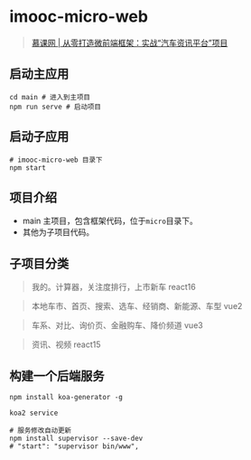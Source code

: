 # imooc-micro-web

> [慕课网 | 从零打造微前端框架：实战“汽车资讯平台”项目](https://coding.imooc.com/class/520.html)

## 启动主应用

```shell script
cd main # 进入到主项目
npm run serve # 启动项目
```

## 启动子应用

```shell script
# imooc-micro-web 目录下
npm start
```

## 项目介绍

- main 主项目，包含框架代码，位于`micro`目录下。
- 其他为子项目代码。

## 子项目分类

> 我的。计算器，关注度排行，上市新车 react16

> 本地车市、首页、搜索、选车、经销商、新能源、车型 vue2

> 车系、对比、询价页、金融购车、降价频道 vue3

> 资讯、视频 react15

## 构建一个后端服务

```shell script
npm install koa-generator -g

koa2 service

# 服务修改自动更新
npm install supervisor --save-dev
# "start": "supervisor bin/www",
```
